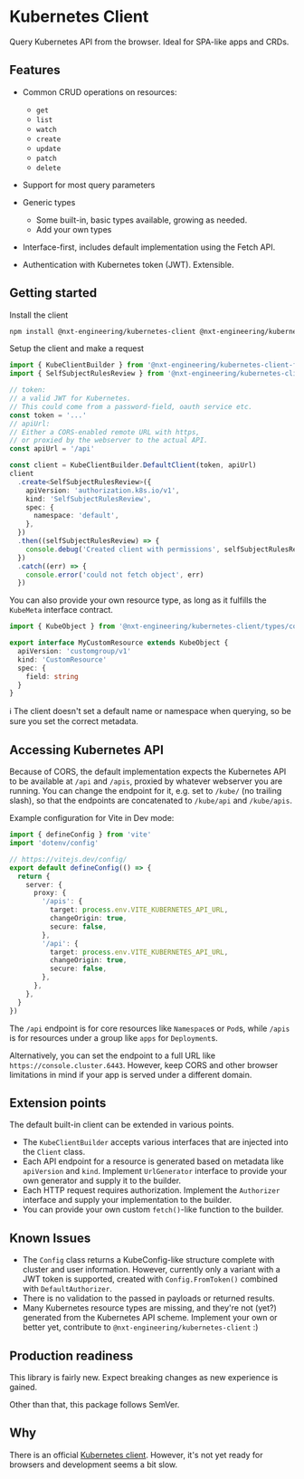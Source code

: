 # Kubernetes Client

Query Kubernetes API from the browser.
Ideal for SPA-like apps and CRDs.

## Features

* Common CRUD operations on resources:
  * `get`
  * `list`
  * `watch`
  * `create`
  * `update`
  * `patch`
  * `delete`

* Support for most query parameters

* Generic types
  * Some built-in, basic types available, growing as needed.
  * Add your own types

* Interface-first, includes default implementation using the Fetch API.
* Authentication with Kubernetes token (JWT). Extensible.

## Getting started

Install the client
```bash
npm install @nxt-engineering/kubernetes-client @nxt-engineering/kubernetes-client-fetch
```

Setup the client and make a request
```typescript
import { KubeClientBuilder } from '@nxt-engineering/kubernetes-client-fetch'
import { SelfSubjectRulesReview } from '@nxt-engineering/kubernetes-client/types/authorization.k8s.io'

// token:
// a valid JWT for Kubernetes.
// This could come from a password-field, oauth service etc.
const token = '...'
// apiUrl:
// Either a CORS-enabled remote URL with https,
// or proxied by the webserver to the actual API.
const apiUrl = '/api'

const client = KubeClientBuilder.DefaultClient(token, apiUrl)
client
  .create<SelfSubjectRulesReview>({
    apiVersion: 'authorization.k8s.io/v1',
    kind: 'SelfSubjectRulesReview',
    spec: {
      namespace: 'default',
    },
  })
  .then((selfSubjectRulesReview) => {
    console.debug('Created client with permissions', selfSubjectRulesReview.status)
  })
  .catch((err) => {
    console.error('could not fetch object', err)
  })
```

You can also provide your own resource type, as long as it fulfills the `KubeMeta` interface contract.

```typescript
import { KubeObject } from '@nxt-engineering/kubernetes-client/types/core'

export interface MyCustomResource extends KubeObject {
  apiVersion: 'customgroup/v1'
  kind: 'CustomResource'
  spec: {
    field: string
  }
}
```

ℹ️ The client doesn't set a default name or namespace when querying, so be sure you set the correct metadata.

## Accessing Kubernetes API

Because of CORS, the default implementation expects the Kubernetes API to be available at `/api` and `/apis`, proxied by whatever webserver you are running.
You can change the endpoint for it, e.g. set to `/kube/` (no trailing slash), so that the endpoints are concatenated to `/kube/api` and `/kube/apis`.

Example configuration for Vite in Dev mode:
```typescript
import { defineConfig } from 'vite'
import 'dotenv/config'

// https://vitejs.dev/config/
export default defineConfig(() => {
  return {
    server: {
      proxy: {
        '/apis': {
          target: process.env.VITE_KUBERNETES_API_URL,
          changeOrigin: true,
          secure: false,
        },
        '/api': {
          target: process.env.VITE_KUBERNETES_API_URL,
          changeOrigin: true,
          secure: false,
        },
      },
    },
  }
})
```

The `/api` endpoint is for core resources like `Namespace`s or `Pod`s, while `/apis` is for resources under a group like `apps` for `Deployment`s.

Alternatively, you can set the endpoint to a full URL like `https://console.cluster.6443`.
However, keep CORS and other browser limitations in mind if your app is served under a different domain.

## Extension points

The default built-in client can be extended in various points.

* The `KubeClientBuilder` accepts various interfaces that are injected into the `Client` class.
* Each API endpoint for a resource is generated based on metadata like `apiVersion` and `kind`.
  Implement `UrlGenerator` interface to provide your own generator and supply it to the builder.
* Each HTTP request requires authorization.
  Implement the `Authorizer` interface and supply your implementation to the builder.
* You can provide your own custom `fetch()`-like function to the builder.

## Known Issues

* The `Config` class returns a KubeConfig-like structure complete with cluster and user information.
  However, currently only a variant with a JWT token is supported, created with `Config.FromToken()` combined with `DefaultAuthorizer`.
* There is no validation to the passed in payloads or returned results.
* Many Kubernetes resource types are missing, and they're not (yet?) generated from the Kubernetes API scheme.
  Implement your own or better yet, contribute to `@nxt-engineering/kubernetes-client` :)

## Production readiness

This library is fairly new.
Expect breaking changes as new experience is gained.

Other than that, this package follows SemVer.

## Why

There is an official [Kubernetes client](https://github.com/kubernetes-client/javascript).
However, it's not yet ready for browsers and development seems a bit slow.

